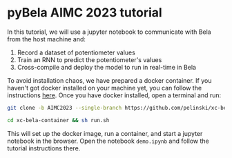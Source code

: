 # pyBela AIMC 2023 tutorial
In this tutorial, we will use a jupyter notebook to communicate with Bela from the host machine and:
1. Record a dataset of potentiometer values
2. Train an RNN to predict the potentiometer's values
3. Cross-compile and deploy the model to run in real-time in Bela


To avoid installation chaos, we have prepared a docker container. If you haven't got docker installed on your machine yet, you can follow the instructions [here](https://docs.docker.com/engine/install/). Once you have docker installed, open a terminal and run:

```bash
git clone -b AIMC2023 --single-branch https://github.com/pelinski/xc-bela-container
```

```bash
cd xc-bela-container && sh run.sh
```

This will set up the docker image, run a container, and start a jupyter notebook in the browser. Open the notebook `demo.ipynb` and follow the tutorial instructions there.
